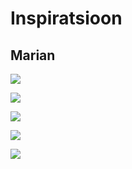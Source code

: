 # Inspiratsioon


## Marian


![](http://25.media.tumblr.com/9f1be8e3c84cfcb6e47b04b05001b068/tumblr_mvqterg5KN1qh0381o1_500.jpg)


![](http://typography-daily.com/wp-content/uploads/2013/11/126576.png)


![](http://31.media.tumblr.com/153f8e70e50a8b4e224ab57ec75bc330/tumblr_mvjpnhCnsB1qh0381o1_500.jpg)


![](http://typography-daily.com/wp-content/uploads/2013/10/web04.jpg)


![](http://25.media.tumblr.com/84a0f6a61bd06b89dc650e0eebac414e/tumblr_mvk6bn1DP21s2la0do1_500.jpg)